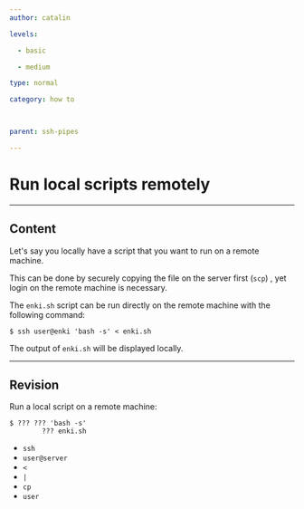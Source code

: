 ```yaml
---
author: catalin

levels:

  - basic

  - medium

type: normal

category: how to



parent: ssh-pipes

---
```


# Run local scripts remotely

---
## Content

Let's say you locally have a script that you want to run on a remote machine.

This can be done by securely copying the file on the server first (`scp`) , yet login on the remote machine is necessary.

The `enki.sh` script can be run directly on the remote machine with the following command:
```
$ ssh user@enki 'bash -s' < enki.sh
```   
The output of `enki.sh` will be displayed locally.

---
## Revision

Run a local script on a remote machine:
```
$ ??? ??? 'bash -s' 
        ??? enki.sh
```

* `ssh`
* `user@server`
* `<`
* `|`
* `cp`
* `user`

 
